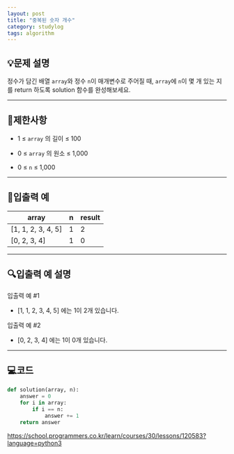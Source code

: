 ```yaml
---
layout: post
title: "중복된 숫자 개수"
category: studylog
tags: algorithm
---
```



## 💡문제 설명
정수가 담긴 배열 ```array```와 정수 ```n```이 매개변수로 주어질 때, ```array```에 ```n```이 몇 개 있는 지를 return 하도록 solution 함수를 완성해보세요.

---


## 🚫제한사항

* 1 ≤ ```array```
의 길이 ≤ 100


* 0 ≤ ```array```
의 원소 ≤ 1,000


* 0 ≤ ```n```
 ≤ 1,000


---


## 🔢입출력 예


<table><thead><tr><th>array</th><th>n</th><th>result</th></tr></thead><tbody><tr><td>[1, 1, 2, 3, 4, 5]</td><td>1</td><td>2</td></tr><tr><td>[0, 2, 3, 4]</td><td>1</td><td>0</td></tr></tbody>
</table>

---


## 🔍입출력 예 설명
입출력 예 #1

* [1, 1, 2, 3, 4, 5] 에는 1이 2개 있습니다.

입출력 예 #2

* [0, 2, 3, 4] 에는 1이 0개 있습니다.

---

## 💻코드

```python
def solution(array, n):
    answer = 0
    for i in array:
        if i == n:
            answer += 1
    return answer
```
    

https://school.programmers.co.kr/learn/courses/30/lessons/120583?language=python3